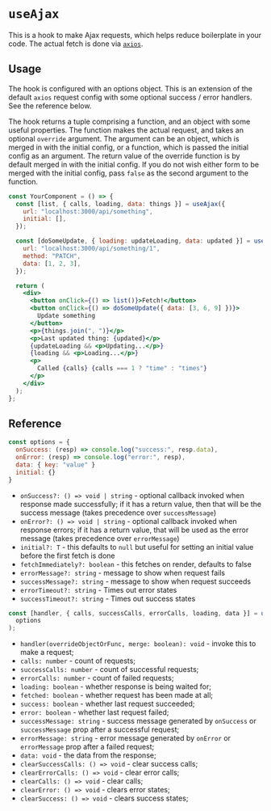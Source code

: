 # `useAjax`

This is a hook to make Ajax requests, which helps reduce boilerplate in your code. The actual fetch is done via [`axios`](https://github.com/axios/axios).

## Usage

The hook is configured with an options object. This is an extension of the default `axios` request config with some optional success / error handlers. See the reference below.

The hook returns a tuple comprising a function, and an object with some useful properties. The function makes the actual request, and takes an optional `override` argument. The argument can be an object, which is merged in with the initial config, or a function, which is passed the initial config as an argument. The return value of the override function is by default merged in with the initial config. If you do not wish either form to be merged with the initial config, pass `false` as the second argument to the function.

```jsx
const YourComponent = () => {
  const [list, { calls, loading, data: things }] = useAjax({
    url: "localhost:3000/api/something",
    initial: [],
  });

  const [doSomeUpdate, { loading: updateLoading, data: updated }] = useAjax({
    url: "localhost:3000/api/something/1",
    method: "PATCH",
    data: [1, 2, 3],
  });

  return (
    <div>
      <button onClick={() => list()}>Fetch!</button>
      <button onClick={() => doSomeUpdate({ data: [3, 6, 9] })}>
        Update something
      </button>
      <p>{things.join(", ")}</p>
      <p>Last updated thing: {updated}</p>
      {updateLoading && <p>Updating...</p>}
      {loading && <p>Loading...</p>}
      <p>
        Called {calls} {calls === 1 ? "time" : "times"}
      </p>
    </div>
  );
};
```

## Reference

```js
const options = {
  onSuccess: (resp) => console.log("success:", resp.data),
  onError: (resp) => console.log("error:", resp),
  data: { key: "value" }
  initial: {}
}
```

- `onSuccess?: () => void | string` - optional callback invoked when response made successfully; if it has a return value, then that will be the success message (takes precedence over `successMessage`)
- `onError?: () => void | string` - optional callback invoked when response errors; if it has a return value, that will be used as the error message (takes precedence over `errorMessage`)
- `initial?: T` - this defaults to `null` but useful for setting an initial value before the first fetch is done
- `fetchImmediately?: boolean` - this fetches on render, defaults to false
- `errorMessage?: string` - message to show when request fails
- `successMessage?: string` - message to show when request succeeds
- `errorTimeout?: string` - Times out error states
- `successTimeout?: string` - Times out success states

```js
const [handler, { calls, successCalls, errorCalls, loading, data }] = useAjax(
  options
);
```

- `handler(overrideObjectOrFunc, merge: boolean): void` - invoke this to make a request;
- `calls: number` - count of requests;
- `successCalls: number` - count of successful requests;
- `errorCalls: number` - count of failed requests;
- `loading: boolean` - whether response is being waited for;
- `fetched: boolean` - whether request has been made at all;
- `success: boolean` - whether last request succeeded;
- `error: boolean` - whether last request failed;
- `successMessage: string` - success message generated by `onSuccess` or `successMessage` prop after a successful request;
- `errorMessage: string` - error message generated by `onError` or `errorMessage` prop after a failed request;
- `data: void` - the data from the response;
- `clearSuccessCalls: () => void` - clear success calls;
- `clearErrorCalls: () => void` - clear error calls;
- `clearCalls: () => void` - clear calls;
- `clearError: () => void` - clears error states;
- `clearSuccess: () => void` - clears success states;

